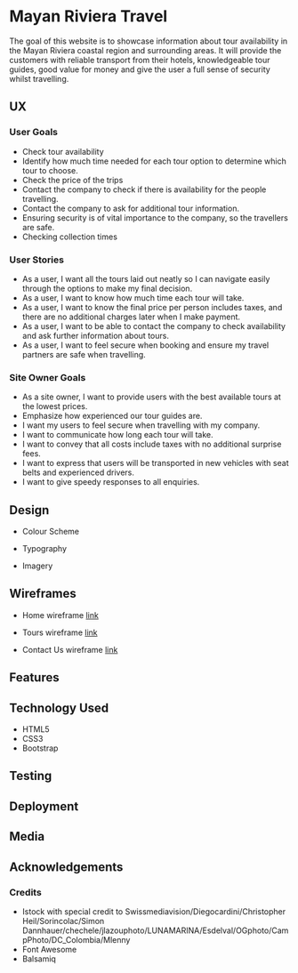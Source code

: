 # Mayan Riviera Travel

The goal of this website is to showcase information about tour availability in the Mayan Riviera coastal region and surrounding areas. 
It will provide the customers with reliable transport from their hotels, knowledgeable tour guides, good value for money and give the 
user a full sense of security whilst travelling.

## UX

### User Goals
* Check tour availability
* Identify how much time needed for each tour option to determine which tour to choose.
* Check the price of the trips
* Contact the company to check if there is availability for the people travelling.
* Contact the company to ask for additional tour information.
* Ensuring security is of vital importance to the company, so the travellers are safe.
* Checking collection times
 
### User Stories
* As a user, I want all the tours laid out neatly so I can navigate easily through the options to make my final decision.
* As a user, I want to know how much time each tour will take.
* As a user, I want to know the final price per person includes taxes, and there are no additional charges later when I make payment.
* As a user, I want to be able to contact the company to check availability and ask further information about tours.
* As a user, I want to feel secure when booking and ensure my travel partners are safe when travelling.
 
### Site Owner Goals
* As a site owner, I want to provide users with the best available tours at the lowest prices.
* Emphasize how experienced our tour guides are.
* I want my users to feel secure when travelling with my company.
* I want to communicate how long each tour will take.
* I want to convey that all costs include taxes with no additional surprise fees.
* I want to express that users will be transported in new vehicles with seat belts and experienced drivers.
* I want to give speedy responses to all enquiries.

## Design

* Colour Scheme

* Typography

* Imagery

## Wireframes

* Home wireframe [link]()

* Tours wireframe [link]()

* Contact Us wireframe [link]()

## Features

## Technology Used
* HTML5
* CSS3
* Bootstrap

## Testing

## Deployment

## Media

## Acknowledgements

### Credits

* Istock with special credit to Swissmediavision/Diegocardini/Christopher Heil/Sorincolac/Simon Dannhauer/chechele/jlazouphoto/LUNAMARINA/Esdelval/OGphoto/CampPhoto/DC_Colombia/Mlenny
* Font Awesome
* Balsamiq 
